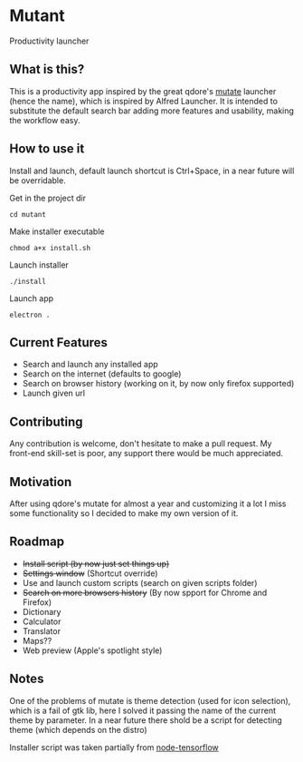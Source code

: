 # Mutant
Productivity launcher

## What is this?
This is a productivity app inspired by the great qdore's [mutate](https://github.com/qdore/Mutate) launcher (hence the name), which is inspired by Alfred Launcher.
It is intended to substitute the default search bar adding more features and usability, making the workflow easy.

## How to use it
Install and launch, default launch shortcut is Ctrl+Space, in a near future will be overridable.

Get in the project dir

`cd mutant`

Make installer executable

`chmod a+x install.sh`

Launch installer

`./install`

Launch app

`electron .`

## Current Features
* Search and launch any installed app
* Search on the internet (defaults to google)
* Search on browser history (working on it, by now only firefox supported)
* Launch given url

## Contributing
Any contribution is welcome, don't hesitate to make a pull request.
My front-end skill-set is poor, any support there would be much appreciated.

## Motivation
After using qdore's mutate for almost a year and customizing it a lot I miss some functionality so I decided to make my own version of it.

## Roadmap
* ~~Install script (by now just set things up)~~
* ~~Settings window~~ (Shortcut override)
* Use and launch custom scripts (search on given scripts folder)
* ~~Search on more browsers history~~ (By now spport for Chrome and Firefox)
* Dictionary
* Calculator
* Translator
* Maps??
* Web preview (Apple's spotlight style)

## Notes
One of the problems of mutate is theme detection (used for icon selection), which is a fail of gtk lib, here I solved it passing the name of the current theme by parameter. In a near future there shold be a script for detecting theme (which depends on the distro)

Installer script was taken partially from [node-tensorflow](https://github.com/node-tensorflow/node-tensorflow)